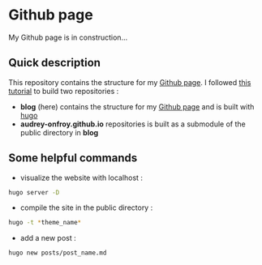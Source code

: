 # Github page

My Github page is in construction...

## Quick description

This repository contains the structure for my [Github page](https://audrey-onfroy.github.io). I followed [this tutorial](https://www.youtube.com/watch?v=LIFvgrRxdt4) to build two repositories :

* **blog** (here) contains the structure for my [Github page](https://audrey-onfroy.github.io) and is built with [hugo](https://gohugo.io/)
* **audrey-onfroy.github.io** repositories is built as a submodule of the public directory in **blog**

## Some helpful commands

* visualize the website with localhost :

```bash
hugo server -D
```

* compile the site in the public directory :

```bash
hugo -t *theme_name*
```

* add a new post :

```bash
hugo new posts/post_name.md
```

